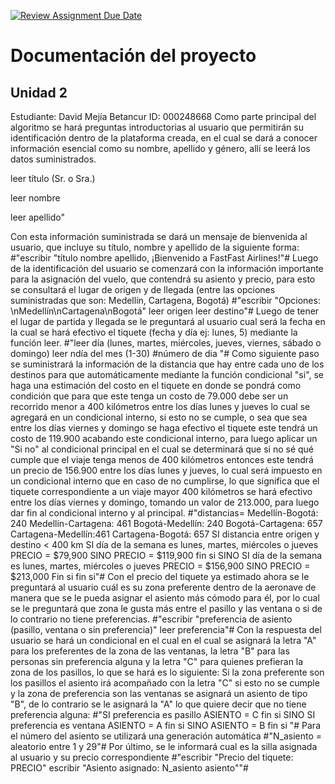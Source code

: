 [![Review Assignment Due Date](https://classroom.github.com/assets/deadline-readme-button-22041afd0340ce965d47ae6ef1cefeee28c7c493a6346c4f15d667ab976d596c.svg)](https://classroom.github.com/a/fz23fUQP)
# Documentación del proyecto
## Unidad 2

Estudiante: David Mejía Betancur
ID: 000248668
Como parte principal del algoritmo se hará preguntas introductorias al usuario que permitirán su identificación dentro de la plataforma creada, en el cual se dará a conocer información esencial como su nombre, apellido y género, allí se leerá los datos suministrados.
 
 leer título (Sr. o Sra.)
 
 leer nombre 

 leer apellido"
 
Con esta información suministrada se dará un mensaje de bienvenida al usuario, que incluye su título, nombre y apellido de la siguiente forma:
#"escribir "título nombre apellido, ¡Bienvenido a FastFast Airlines!"#
Luego de la identificación del usuario se comenzará con la información importante para la asignación del vuelo, que contendrá su asiento y precio, para esto se consultará el lugar de origen y de llegada (entre las opciones suministradas que son: Medellín, Cartagena, Bogotá)
#"escribir "Opciones: \nMedellín\nCartagena\nBogotá"
leer origen 
leer destino"#
Luego de tener el lugar de partida y llegada se le preguntará al usuario cual será la fecha en la cual se hará efectivo el tiquete (fecha y día ej: lunes, 5) mediante la función leer.
#"leer día (lunes, martes, miércoles, jueves, viernes, sábado o domingo)
leer ndía del mes (1-30) #número de dia "#
Como siguiente paso se suministrará la información de la distancia que hay entre cada uno de los destinos para que automáticamente mediante la función condicional "si", se haga una estimación del costo en el tiquete en donde se pondrá como condición que para que este tenga un costo de 79.000 debe ser un recorrido menor a 400 kilómetros entre los días lunes y jueves lo cual se agregará en un condicional interno, si esto no se cumple, o sea que sea entre los días viernes y domingo se haga efectivo el tiquete este tendrá un costo de 119.900 acabando este condicional interno, para luego aplicar un "Si no" al condicional principal en el cual se determinará que si no sé qué cumple que el viaje tenga menos de 400 kilómetros entonces este tendrá un precio de 156.900 entre los días lunes y jueves, lo cual será impuesto en un condicional interno que en caso de no cumplirse, lo que significa que el tiquete correspondiente a un viaje mayor 400 kilómetros se hará efectivo entre los días viernes y domingo, tomando un valor de 213.000, para luego dar fin al condicional interno y al principal.
#"distancias= 
Medellín-Bogotá: 240
Medellín-Cartagena: 461
Bogotá-Medellín: 240
Bogotá-Cartagena: 657
Cartagena-Medellín:461
Cartagena-Bogotá: 657
SI distancia entre origen y destino < 400 km
  SI día de la semana es lunes, martes, miércoles o jueves
    PRECIO = $79,900
  SINO
    PRECIO = $119,900
    fin si
SINO
  SI día de la semana es lunes, martes, miércoles o jueves
    PRECIO = $156,900
  SINO
    PRECIO = $213,000
    Fin si 
fin si"#
Con el precio del tiquete ya estimado ahora se le preguntará al usuario cuál es su zona preferente dentro de la aeronave de manera que se le pueda asignar el asiento más cómodo para él, por lo cual se le preguntará que zona le gusta más entre el pasillo y las ventana o si de lo contrario no tiene preferencias.
#"escribir "preferencia de asiento (pasillo, ventana o sin preferencia)"
leer preferencia"#
Con la respuesta del usuario se hará un condicional en el cual en el cual se asignará la letra "A" para los preferentes de la zona de las ventanas, la letra "B" para las personas sin preferencia alguna y la letra "C" para quienes prefieran la zona de los pasillos, lo que se hará es lo siguiente: Si la zona preferente son los pasillos el asiento irá acompañado con la letra "C" si esto no se cumple y la zona de preferencia son las ventanas se asignará un asiento de tipo "B", de lo contrario se le asignará la "A" lo que quiere decir que no tiene preferencia alguna:
#"SI preferencia es pasillo
  ASIENTO = C
fin si
SINO SI preferencia es ventana
  ASIENTO = A
  fin si
SINO
  ASIENTO = B
fin si "#
Para el número del asiento se utilizará una generación automática 
#"N_asiento = aleatorio entre 1 y 29"#
Por último, se le informará cual es la silla asignada al usuario y su precio correspondiente
#"escribir "Precio del tiquete: PRECIO"
escribir "Asiento asignado: N_asiento asiento""# 


